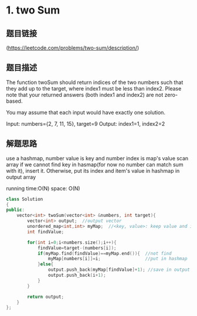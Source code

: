 # 1. two Sum

## 题目链接
(https://leetcode.com/problems/two-sum/description/)

## 题目描述
The function twoSum should return indices of the two numbers such that they add up to the target, 
where index1 must be less than index2. Please note that your returned answers (both index1 and index2) are not zero-based.

You may assume that each input would have exactly one solution.

Input: numbers={2, 7, 11, 15}, target=9
Output: index1=1, index2=2


## 解题思路
use a hashmap, number value is key and number index is map's value
scan array if we cannot find key in hasmap(for now no number can match sum with it), 
insert it. Otherwise, put its index and item's value in hashmap in output array

running time:O(N)
space: O(N)

```c++
class Solution
{
public:
	vector<int> twoSum(vector<int> &numbers, int target){
		vector<int> output;  //output vector
		unordered_map<int,int> myMap;  //<key, value>: keep value and index
		int findValue;

		for(int i=0;i<numbers.size();i++){
			findValue=target-(numbers[i]);   
			if(myMap.find(findValue)==myMap.end()){  //not find 
				myMap[numbers[i]]=i;      		     //put in hashmap
			}else{
				output.push_back(myMap[findValue]+1); //save in output vector
				output.push_back(i+1);								
			}
		}

		return output;
	}
};
```